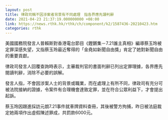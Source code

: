 ```yaml
---
layout: post
title: 律政司稱不因涉案者背景有不同處理　指各界應先讀判辭
date: 2021-04-23 21:37:19.000000000 +08:00
link: https://news.rthk.hk/rthk/ch/component/k2/1587436-20210423.htm
categories: rthk
---
```


美國國務院發言人普賴斯對香港電台節目《鏗鏘集－7.21誰主真相》編導蔡玉玲被定罪深感失望，又指蔡玉玲最近奪得的「金堯如新聞自由獎」肯定了她對新聞自由的重要貢獻。

律政司發言人回覆查詢時表示，主審裁判官的書面判辭已列出定罪理據，各界應先閱讀判辭，消除不必要的誤解。

發言人指，不會因涉案人士的背景或職業，而在處理上有所不同，律政司有充分可被法院接納的證據，令案件有合理機會達致定罪，並在符合公眾利益下，才會提出起訴。

蔡玉玲因跟進採訪元朗7.21事件就車牌資料查冊，其後被警方拘捕，昨日被法庭裁定她兩項作出虛假陳述罪成，共罰款6000元。
